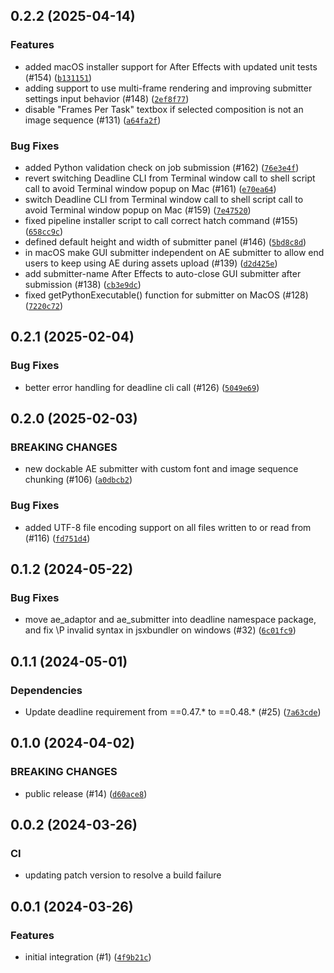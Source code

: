 ## 0.2.2 (2025-04-14)



### Features
* added macOS installer support for After Effects with updated unit tests (#154) ([`b131151`](https://github.com/aws-deadline/deadline-cloud-for-after-effects/commit/b131151b2fc8e2547a9a634caa57a9235de3273a))
* adding support to use multi-frame rendering and improving submitter settings input behavior (#148) ([`2ef8f77`](https://github.com/aws-deadline/deadline-cloud-for-after-effects/commit/2ef8f77cce3ad9c4e99160a279927a518a4981bd))
* disable "Frames Per Task" textbox if selected composition is not an image sequence (#131) ([`a64fa2f`](https://github.com/aws-deadline/deadline-cloud-for-after-effects/commit/a64fa2fb68afad31bfded1546d4ec390da0e95fb))

### Bug Fixes
* added Python validation check on job submission (#162) ([`76e3e4f`](https://github.com/aws-deadline/deadline-cloud-for-after-effects/commit/76e3e4fb73b96138bf677328d0c9d39387447420))
* revert switching Deadline CLI from Terminal window call to shell script call to avoid Terminal window popup on Mac (#161) ([`e70ea64`](https://github.com/aws-deadline/deadline-cloud-for-after-effects/commit/e70ea64f837ad6986b0030a27acba69ff91e48d1))
* switch Deadline CLI from Terminal window call to shell script call to avoid Terminal window popup on Mac (#159) ([`7e47520`](https://github.com/aws-deadline/deadline-cloud-for-after-effects/commit/7e475201beee0150e1bfb90bb801b96cddfebd4f))
* fixed pipeline installer script to call correct hatch command (#155) ([`658cc9c`](https://github.com/aws-deadline/deadline-cloud-for-after-effects/commit/658cc9c01ea19c8c41ce3ea5ae5d540fb149f21b))
* defined default height and width of submitter panel (#146) ([`5bd8c8d`](https://github.com/aws-deadline/deadline-cloud-for-after-effects/commit/5bd8c8d6ee23a8e2af570ed70e1b78a4fcb490b8))
* in macOS make GUI submitter independent on AE submitter to allow end users to keep using AE during assets upload (#139) ([`d2d425e`](https://github.com/aws-deadline/deadline-cloud-for-after-effects/commit/d2d425e8d37b76b6d7382869ef347e7f40113f56))
* add submitter-name After Effects to auto-close GUI submitter after submission (#138) ([`cb3e9dc`](https://github.com/aws-deadline/deadline-cloud-for-after-effects/commit/cb3e9dc3ddfa21510e8e20d9b77bb4f810ffa555))
* fixed getPythonExecutable() function for submitter on MacOS  (#128) ([`7220c72`](https://github.com/aws-deadline/deadline-cloud-for-after-effects/commit/7220c7237bf2e4edbbb29a30f0541b568b055010))

## 0.2.1 (2025-02-04)



### Bug Fixes
* better error handling for deadline cli call (#126) ([`5049e69`](https://github.com/aws-deadline/deadline-cloud-for-after-effects/commit/5049e69d3cf368ffc0486a7bf59894ecca4db8a4))

## 0.2.0 (2025-02-03)


### BREAKING CHANGES
* new dockable AE submitter with custom font and image sequence chunking (#106) ([`a0dbcb2`](https://github.com/aws-deadline/deadline-cloud-for-after-effects/commit/a0dbcb2008a40e9ac9de6de5285996e3df0f8f50))

### Bug Fixes
* added UTF-8 file encoding support on all files written to or read from (#116) ([`fd751d4`](https://github.com/aws-deadline/deadline-cloud-for-after-effects/commit/fd751d45b379a12d45d5b28f51705c42c5b9b725))

## 0.1.2 (2024-05-22)



### Bug Fixes
* move ae_adaptor and ae_submitter into deadline namespace package, and fix \P invalid syntax in jsxbundler on windows (#32) ([`6c01fc9`](https://github.com/aws-deadline/deadline-cloud-for-after-effects/commit/6c01fc9ce5f4ce8143557a4652e12c233357e61c))

## 0.1.1 (2024-05-01)

### Dependencies
* Update deadline requirement from ==0.47.* to ==0.48.* (#25) ([`7a63cde`](https://github.com/aws-deadline/deadline-cloud-for-after-effects/commit/7a63cde8a85568cbd0338eb86bd3e52cd994807c))


## 0.1.0 (2024-04-02)

### BREAKING CHANGES
* public release (#14) ([`d60ace8`](https://github.com/aws-deadline/deadline-cloud-for-after-effects/commit/d60ace8b93945c259fd9843b3c50e73f41e65704))



## 0.0.2 (2024-03-26)


### CI
* updating patch version to resolve a build failure


## 0.0.1 (2024-03-26)


### Features
* initial integration (#1) ([`4f9b21c`](https://github.com/aws-deadline/deadline-cloud-for-after-effects/commit/4f9b21c1984b573787378e7ab462c6c93120f219))


